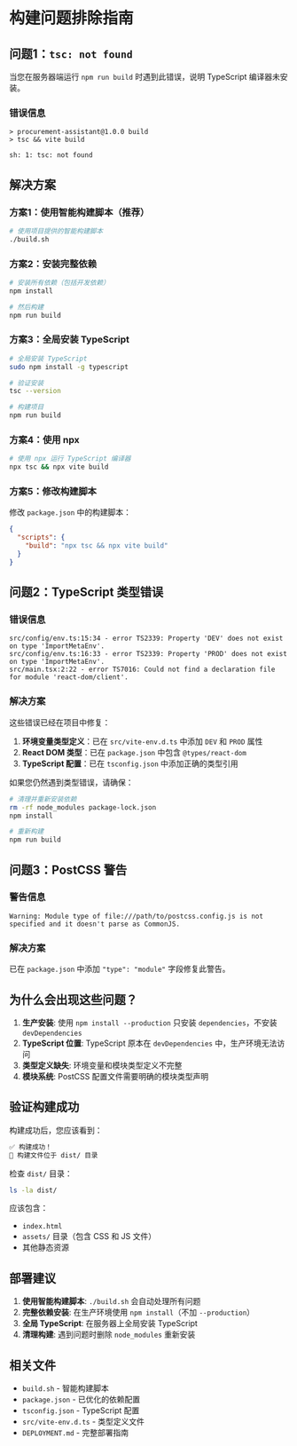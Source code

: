 # 构建问题排除指南

## 问题1：`tsc: not found`

当您在服务器端运行 `npm run build` 时遇到此错误，说明 TypeScript 编译器未安装。

### 错误信息
```
> procurement-assistant@1.0.0 build
> tsc && vite build

sh: 1: tsc: not found
```

## 解决方案

### 方案1：使用智能构建脚本（推荐）
```bash
# 使用项目提供的智能构建脚本
./build.sh
```

### 方案2：安装完整依赖
```bash
# 安装所有依赖（包括开发依赖）
npm install

# 然后构建
npm run build
```

### 方案3：全局安装 TypeScript
```bash
# 全局安装 TypeScript
sudo npm install -g typescript

# 验证安装
tsc --version

# 构建项目
npm run build
```

### 方案4：使用 npx
```bash
# 使用 npx 运行 TypeScript 编译器
npx tsc && npx vite build
```

### 方案5：修改构建脚本
修改 `package.json` 中的构建脚本：
```json
{
  "scripts": {
    "build": "npx tsc && npx vite build"
  }
}
```

## 问题2：TypeScript 类型错误

### 错误信息
```
src/config/env.ts:15:34 - error TS2339: Property 'DEV' does not exist on type 'ImportMetaEnv'.
src/config/env.ts:16:33 - error TS2339: Property 'PROD' does not exist on type 'ImportMetaEnv'.
src/main.tsx:2:22 - error TS7016: Could not find a declaration file for module 'react-dom/client'.
```

### 解决方案

这些错误已经在项目中修复：

1. **环境变量类型定义**：已在 `src/vite-env.d.ts` 中添加 `DEV` 和 `PROD` 属性
2. **React DOM 类型**：已在 `package.json` 中包含 `@types/react-dom`
3. **TypeScript 配置**：已在 `tsconfig.json` 中添加正确的类型引用

如果您仍然遇到类型错误，请确保：
```bash
# 清理并重新安装依赖
rm -rf node_modules package-lock.json
npm install

# 重新构建
npm run build
```

## 问题3：PostCSS 警告

### 警告信息
```
Warning: Module type of file:///path/to/postcss.config.js is not specified and it doesn't parse as CommonJS.
```

### 解决方案

已在 `package.json` 中添加 `"type": "module"` 字段修复此警告。

## 为什么会出现这些问题？

1. **生产安装**: 使用 `npm install --production` 只安装 `dependencies`，不安装 `devDependencies`
2. **TypeScript 位置**: TypeScript 原本在 `devDependencies` 中，生产环境无法访问
3. **类型定义缺失**: 环境变量和模块类型定义不完整
4. **模块系统**: PostCSS 配置文件需要明确的模块类型声明

## 验证构建成功

构建成功后，您应该看到：
```bash
✅ 构建成功！
📁 构建文件位于 dist/ 目录
```

检查 `dist/` 目录：
```bash
ls -la dist/
```

应该包含：
- `index.html`
- `assets/` 目录（包含 CSS 和 JS 文件）
- 其他静态资源

## 部署建议

1. **使用智能构建脚本**: `./build.sh` 会自动处理所有问题
2. **完整依赖安装**: 在生产环境使用 `npm install`（不加 `--production`）
3. **全局 TypeScript**: 在服务器上全局安装 TypeScript
4. **清理构建**: 遇到问题时删除 `node_modules` 重新安装

## 相关文件

- `build.sh` - 智能构建脚本
- `package.json` - 已优化的依赖配置
- `tsconfig.json` - TypeScript 配置
- `src/vite-env.d.ts` - 类型定义文件
- `DEPLOYMENT.md` - 完整部署指南 